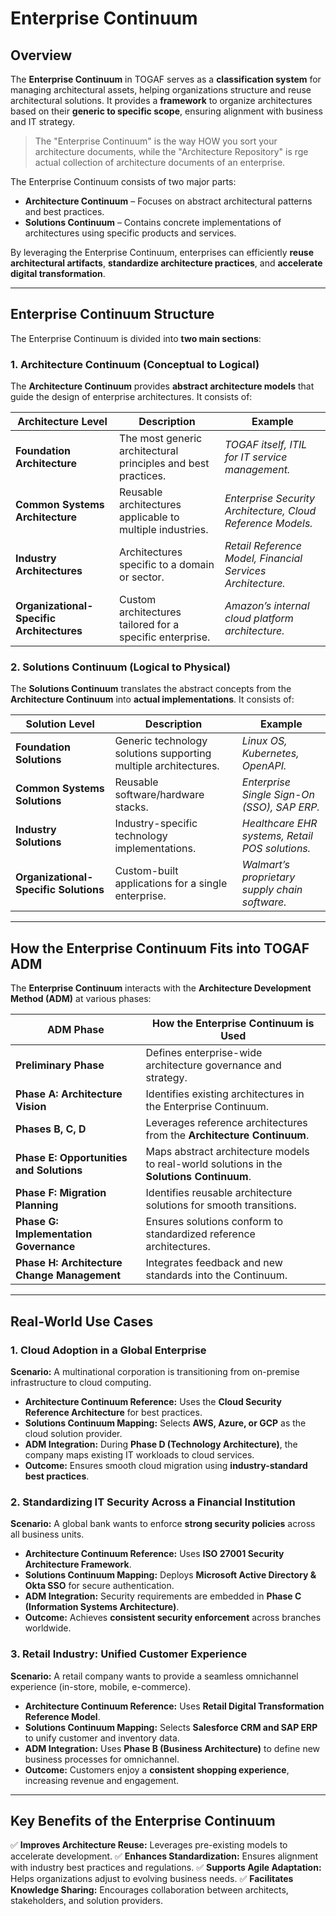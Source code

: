 # Enterprise Continuum

## **Overview**
The **Enterprise Continuum** in TOGAF serves as a **classification system** for managing architectural assets, helping organizations structure and reuse architectural solutions. It provides a **framework** to organize architectures based on their **generic to specific scope**, ensuring alignment with business and IT strategy.

> The "Enterprise Continuum" is the way HOW you sort your architecture documents, while the "Architecture Repository" is rge actual collection of architecture documents of an enterprise.

The Enterprise Continuum consists of two major parts:
- **Architecture Continuum** – Focuses on abstract architectural patterns and best practices.
- **Solutions Continuum** – Contains concrete implementations of architectures using specific products and services.

By leveraging the Enterprise Continuum, enterprises can efficiently **reuse architectural artifacts**, **standardize architecture practices**, and **accelerate digital transformation**.

---

## **Enterprise Continuum Structure**
The Enterprise Continuum is divided into **two main sections**:

### **1. Architecture Continuum** (Conceptual to Logical)
The **Architecture Continuum** provides **abstract architecture models** that guide the design of enterprise architectures. It consists of:

| **Architecture Level** | **Description** | **Example** |
|------------------------|----------------|-------------|
| **Foundation Architecture** | The most generic architectural principles and best practices. | *TOGAF itself, ITIL for IT service management.* |
| **Common Systems Architecture** | Reusable architectures applicable to multiple industries. | *Enterprise Security Architecture, Cloud Reference Models.* |
| **Industry Architectures** | Architectures specific to a domain or sector. | *Retail Reference Model, Financial Services Architecture.* |
| **Organizational-Specific Architectures** | Custom architectures tailored for a specific enterprise. | *Amazon’s internal cloud platform architecture.* |

### **2. Solutions Continuum** (Logical to Physical)
The **Solutions Continuum** translates the abstract concepts from the **Architecture Continuum** into **actual implementations**. It consists of:

| **Solution Level** | **Description** | **Example** |
|--------------------|----------------|-------------|
| **Foundation Solutions** | Generic technology solutions supporting multiple architectures. | *Linux OS, Kubernetes, OpenAPI.* |
| **Common Systems Solutions** | Reusable software/hardware stacks. | *Enterprise Single Sign-On (SSO), SAP ERP.* |
| **Industry Solutions** | Industry-specific technology implementations. | *Healthcare EHR systems, Retail POS solutions.* |
| **Organizational-Specific Solutions** | Custom-built applications for a single enterprise. | *Walmart’s proprietary supply chain software.* |

---

## **How the Enterprise Continuum Fits into TOGAF ADM**
The **Enterprise Continuum** interacts with the **Architecture Development Method (ADM)** at various phases:

| **ADM Phase** | **How the Enterprise Continuum is Used** |
|-------------|----------------------------------|
| **Preliminary Phase** | Defines enterprise-wide architecture governance and strategy. |
| **Phase A: Architecture Vision** | Identifies existing architectures in the Enterprise Continuum. |
| **Phases B, C, D** | Leverages reference architectures from the **Architecture Continuum**. |
| **Phase E: Opportunities and Solutions** | Maps abstract architecture models to real-world solutions in the **Solutions Continuum**. |
| **Phase F: Migration Planning** | Identifies reusable architecture solutions for smooth transitions. |
| **Phase G: Implementation Governance** | Ensures solutions conform to standardized reference architectures. |
| **Phase H: Architecture Change Management** | Integrates feedback and new standards into the Continuum. |

---

## **Real-World Use Cases**
### **1. Cloud Adoption in a Global Enterprise**
**Scenario:** A multinational corporation is transitioning from on-premise infrastructure to cloud computing.

- **Architecture Continuum Reference:** Uses the **Cloud Security Reference Architecture** for best practices.
- **Solutions Continuum Mapping:** Selects **AWS, Azure, or GCP** as the cloud solution provider.
- **ADM Integration:** During **Phase D (Technology Architecture)**, the company maps existing IT workloads to cloud services.
- **Outcome:** Ensures smooth cloud migration using **industry-standard best practices**.

### **2. Standardizing IT Security Across a Financial Institution**
**Scenario:** A global bank wants to enforce **strong security policies** across all business units.

- **Architecture Continuum Reference:** Uses **ISO 27001 Security Architecture Framework**.
- **Solutions Continuum Mapping:** Deploys **Microsoft Active Directory & Okta SSO** for secure authentication.
- **ADM Integration:** Security requirements are embedded in **Phase C (Information Systems Architecture)**.
- **Outcome:** Achieves **consistent security enforcement** across branches worldwide.

### **3. Retail Industry: Unified Customer Experience**
**Scenario:** A retail company wants to provide a seamless omnichannel experience (in-store, mobile, e-commerce).

- **Architecture Continuum Reference:** Uses **Retail Digital Transformation Reference Model**.
- **Solutions Continuum Mapping:** Selects **Salesforce CRM and SAP ERP** to unify customer and inventory data.
- **ADM Integration:** Uses **Phase B (Business Architecture)** to define new business processes for omnichannel.
- **Outcome:** Customers enjoy a **consistent shopping experience**, increasing revenue and engagement.

---

## **Key Benefits of the Enterprise Continuum**
✅ **Improves Architecture Reuse:** Leverages pre-existing models to accelerate development.
✅ **Enhances Standardization:** Ensures alignment with industry best practices and regulations.
✅ **Supports Agile Adaptation:** Helps organizations adjust to evolving business needs.
✅ **Facilitates Knowledge Sharing:** Encourages collaboration between architects, stakeholders, and solution providers.
